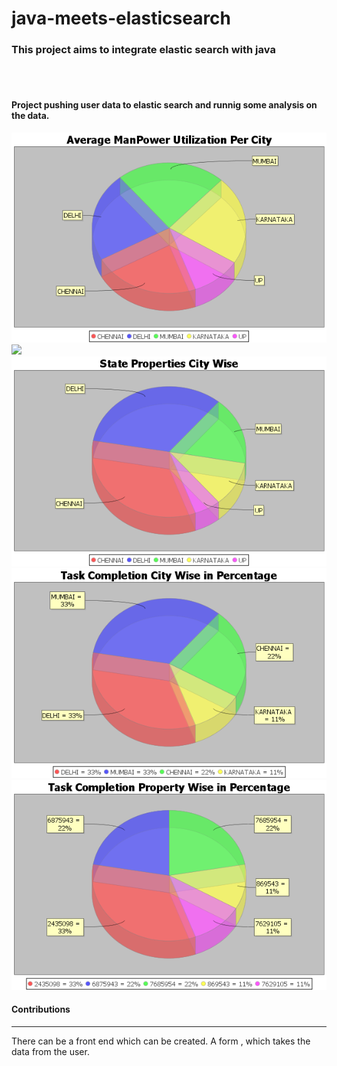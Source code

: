 # java-meets-elasticsearch

<!DOCTYPE html>
<html>
<head>
</head>
<body>
<h3>This project aims to integrate elastic search with java </h3>
<br>
<br>
<h4>Project pushing user data to elastic search and runnig some analysis on the data.  </h4>
<img src="manpowerCity.png">
<img src="manpowerProperty">
<img src="stateCity.png">
<img src="taskCity.png">
<img src="taskProperty.png">
<h4>Contributions</h4>
<hr>
There can be a front end which can be created. A form , which takes the data from the user.
</body>
</html>